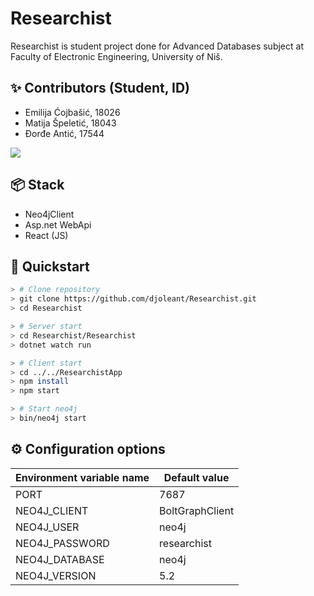 # Researchist
Researchist is student project done for Advanced Databases subject at Faculty of Electronic Engineering, University of Niš.

## ✨ Contributors (Student, ID)

* Emilija Ćojbašić, 18026
* Matija Špeletić, 18043
* Đorđe Antić, 17544

<a href="https://github.com/djoleant/InternClix/graphs/contributors">
  <img src="https://contrib.rocks/image?repo=djoleant/InternClix" />
</a>

## 📦 Stack
* Neo4jClient
* Asp.net WebApi
* React (JS)

## 🚀 Quickstart

```bash
> # Clone repository
> git clone https://github.com/djoleant/Researchist.git
> cd Researchist

> # Server start
> cd Researchist/Researchist
> dotnet watch run

> # Client start
> cd ../../ResearchistApp
> npm install
> npm start

> # Start neo4j
> bin/neo4j start
```


## ⚙️ Configuration options

| Environment variable name | Default value | 
| ------------------------- | ------------- |
| PORT | 7687 | 
| NEO4J_CLIENT | BoltGraphClient |
| NEO4J_USER | neo4j |
| NEO4J_PASSWORD | researchist |
| NEO4J_DATABASE | neo4j |
| NEO4J_VERSION | 5.2 |

